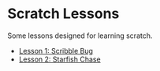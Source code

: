 # Scratch Lessons
Some lessons designed for learning scratch.

- [Lesson 1: Scribble Bug](/ScribbleBug.md)
- [Lesson 2: Starfish Chase](/StarfishChase.md)
